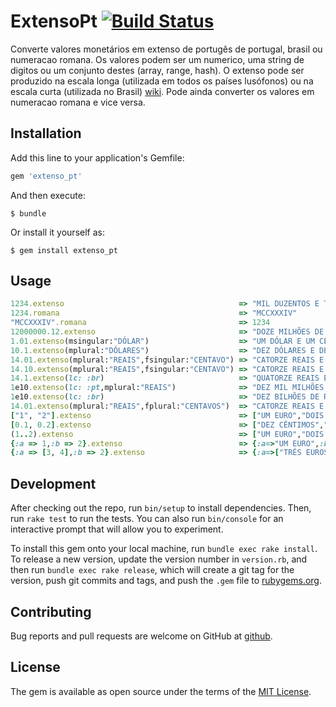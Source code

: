 # ExtensoPt [![Build Status](https://travis-ci.org/hernanilr/extenso_pt.svg?branch=master)](https://travis-ci.org/hernanilr/extenso_pt)

Converte valores monetários em extenso de portugês de portugal, brasil ou numeracao romana. Os valores podem ser um numerico, uma string de digitos ou um conjunto destes (array, range, hash). O extenso pode ser produzido na escala longa (utilizada em todos os países lusófonos) ou na escala curta (utilizada no Brasil) [wiki](https://pt.wikipedia.org/wiki/Escalas_curta_e_longa). Pode ainda converter os valores em numeracao romana e vice versa.

## Installation

Add this line to your application's Gemfile:

```ruby
gem 'extenso_pt'
```

And then execute:

    $ bundle

Or install it yourself as:

    $ gem install extenso_pt

## Usage

```ruby
1234.extenso                                       => "MIL DUZENTOS E TRINTA E QUATRO EUROS"
1234.romana                                        => "MCCXXXIV" 
"MCCXXXIV".romana                                  => 1234
12000000.12.extenso                                => "DOZE MILHÕES DE EUROS E DOZE CÊNTIMOS"
1.01.extenso(msingular:"DÓLAR")                    => "UM DÓLAR E UM CÊNTIMO"         
10.1.extenso(mplural:"DÓLARES")                    => "DEZ DÓLARES E DEZ CÊNTIMOS"      # plural inferido <silgular> mais "S"
14.01.extenso(mplural:"REAIS",fsingular:"CENTAVO") => "CATORZE REAIS E UM CENTAVO"
14.10.extenso(mplural:"REAIS",fsingular:"CENTAVO") => "CATORZE REAIS E DEZ CENTAVOS"
14.1.extenso(lc: :br)                              => "QUATORZE REAIS E DEZ CENTAVOS"
1e10.extenso(lc: :pt,mplural:"REAIS")              => "DEZ MIL MILHÕES DE REAIS"        # portugal usa escala longa
1e10.extenso(lc: :br)                              => "DEZ BILHÕES DE REAIS"            # brasil usa escala curta
14.01.extenso(mplural:"REAIS",fplural:"CENTAVOS")  => "CATORZE REAIS E UM CENTAVO"      # singular inferido <plural> menos "S"
["1", "2"].extenso                                 => ["UM EURO","DOIS EUROS"]          # extenso Array
[0.1, 0.2].extenso                                 => ["DEZ CÊNTIMOS","VINTE CÊNTIMOS"] # extenso Array
(1..2).extenso                                     => ["UM EURO","DOIS EUROS"]          # extenso Range
{:a => 1,:b => 2}.extenso                          => {:a=>"UM EURO",:b=>"DOIS EUROS"}  # extenso Hash
{:a => [3, 4],:b => 2}.extenso                     => {:a=>["TRÊS EUROS", "QUATRO EUROS"],:b=>"DOIS EUROS"} 

```

## Development

After checking out the repo, run `bin/setup` to install dependencies. Then, run `rake test` to run the tests. You can also run `bin/console` for an interactive prompt that will allow you to experiment.

To install this gem onto your local machine, run `bundle exec rake install`. To release a new version, update the version number in `version.rb`, and then run `bundle exec rake release`, which will create a git tag for the version, push git commits and tags, and push the `.gem` file to [rubygems.org](https://rubygems.org).

## Contributing

Bug reports and pull requests are welcome on GitHub at [github](https://github.com/hernanilr/extenso_pt).

## License

The gem is available as open source under the terms of the [MIT License](https://opensource.org/licenses/MIT).
